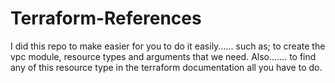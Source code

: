 # Terraform-References
I did this repo to make easier for you to do it easily......
such as;
to create the vpc module, resource types and arguments that we need. 
Also.......  to find any of this resource type in the terraform documentation all you have to do.
